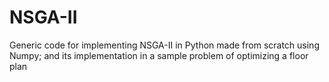 # NSGA-II
Generic code for implementing NSGA-II in Python made from scratch using Numpy; and its implementation in a sample problem of optimizing a floor plan
